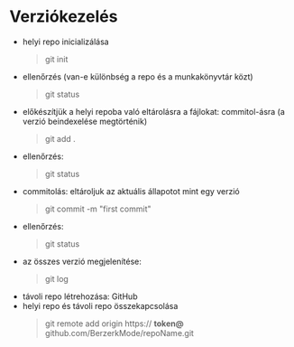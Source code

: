 # Verziókezelés

- helyi repo inicializálása
    > git init
- ellenőrzés (van-e különbség a repo és a munkakönyvtár közt)
    > git status
- előkészítjük a helyi repoba való eltárolásra a fájlokat: commitol-ásra (a verzió beindexelése megtörténik)
    > git add . 
- ellenőrzés:
    > git status
- commitolás: eltároljuk az aktuális állapotot mint egy verzió
    > git commit -m "first commit"
- ellenőrzés: 
    > git status
- az összes verzió megjelenítése:
    > git log
- távoli repo létrehozása: GitHub
- helyi repo és távoli repo összekapcsolása
    > git remote add origin https:// **token@** github.com/BerzerkMode/repoName.git